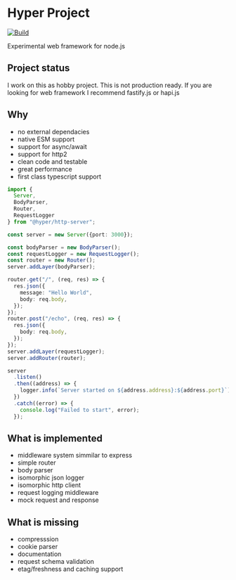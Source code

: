 # Hyper Project
[![Build](https://github.com/chyzwar/hyper/actions/workflows/build.yml/badge.svg?branch=master)](https://github.com/chyzwar/hyper/actions/workflows/build.yml)

Experimental web framework for node.js

## Project status

I work on this as hobby project. This is not production ready. If you are looking for web framework I recommend fastify.js or hapi.js

## Why

- no external dependacies
- native ESM support
- support for async/await
- support for http2
- clean code and testable
- great performance
- first class typescript support

```ts
import {
  Server, 
  BodyParser, 
  Router, 
  RequestLogger
} from "@hyper/http-server";

const server = new Server({port: 3000});

const bodyParser = new BodyParser();
const requestLogger = new RequestLogger();
const router = new Router();
server.addLayer(bodyParser);

router.get("/", (req, res) => {
  res.json({
    message: "Hello World", 
    body: req.body,
  });
});
router.post("/echo", (req, res) => {
  res.json({
    body: req.body,
  });
});
server.addLayer(requestLogger);
server.addRouter(router);

server
  .listen()
  .then((address) => {
    logger.info(`Server started on ${address.address}:${address.port}`);
  })
  .catch((error) => {
    console.log("Failed to start", error); 
  });
```

## What is implemented

- middleware system simmilar to express
- simple router
- body parser 
- isomorphic json logger
- isomorphic http client
- request logging middleware
- mock request and response

## What is missing

- compresssion
- cookie parser
- documentation
- request schema validation
- etag/freshness and caching support